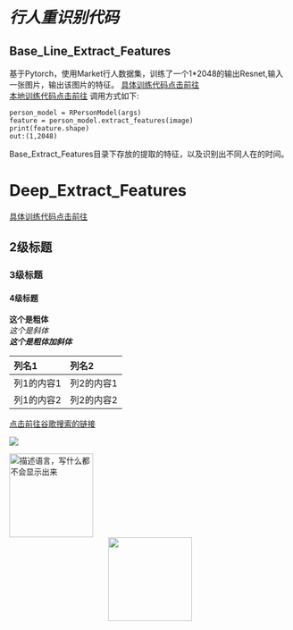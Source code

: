 # ***行人重识别代码*** <br>
## Base_Line_Extract_Features <br>
基于Pytorch，使用Market行人数据集，训练了一个1*2048的输出Resnet,输入一张图片，输出该图片的特征。
[具体训练代码点击前往](https://github.com/layumi/Person_reID_baseline_pytorch)<br>
[本地训练代码点击前往](file:///home/jade/Desktop/Deep_Association_Learning/)
调用方式如下:

```
person_model = RPersonModel(args)
feature = person_model.extract_features(image)
print(feature.shape)
out:(1,2048)
```
Base_Extract_Features目录下存放的提取的特征，以及识别出不同人在的时间。
# Deep_Extract_Features
[具体训练代码点击前往](https://github.com/layumi/Person_reID_baseline_pytorch)

## 2级标题
### 3级标题
#### 4级标题
**这个是粗体** <br>
*这个是斜体* <br>
***这个是粗体加斜体*** <br>



|列名1|列名2|
|:---|:---|
|列1的内容1|列2的内容1|
|列1的内容2|列2的内容2|

[点击前往谷歌搜索的链接](https://www.google.com.hk/)

![](https://github.com/HeTingwei/ReadmeLearn/blob/master/avatar1.jpg)

<img src="https://github.com/HeTingwei/ReadmeLearn/blob/master/avatar1.jpg" width="150" height="150" alt="描述语言，写什么都不会显示出来"/>

<div align=center><img width="150" height="150" src="https://github.com/HeTingwei/ReadmeLearn/blob/master/avatar1.jpg"/></div>
